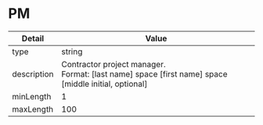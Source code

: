 # PM
| Detail | Value |
| ------ | ----- |
| type | string |
| description | Contractor project manager.<br/>Format: [last name] space [first name] space [middle initial, optional] |
| minLength | 1 |
| maxLength | 100 |
